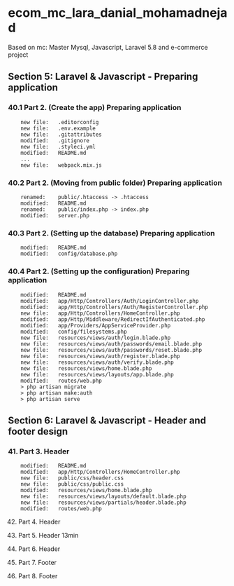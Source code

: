 # ecom_mc_lara_danial_mohamadnejad

Based on mc: Master Mysql, Javascript, Laravel 5.8 and e-commerce project

## Section 5: Laravel & Javascript - Preparing application

### 40.1 Part 2. (Create the app) Preparing application

    	new file:   .editorconfig
        new file:   .env.example
        new file:   .gitattributes
        modified:   .gitignore
        new file:   .styleci.yml
        modified:   README.md
        ...
        new file:   webpack.mix.js

### 40.2 Part 2. (Moving from public folder) Preparing application

        renamed:    public/.htaccess -> .htaccess
        modified:   README.md
        renamed:    public/index.php -> index.php
        modified:   server.php

### 40.3 Part 2. (Setting up the database) Preparing application

        modified:   README.md
        modified:   config/database.php

### 40.4 Part 2. (Setting up the configuration) Preparing application

        modified:   README.md
        modified:   app/Http/Controllers/Auth/LoginController.php
        modified:   app/Http/Controllers/Auth/RegisterController.php
        new file:   app/Http/Controllers/HomeController.php
        modified:   app/Http/Middleware/RedirectIfAuthenticated.php
        modified:   app/Providers/AppServiceProvider.php
        modified:   config/filesystems.php
        new file:   resources/views/auth/login.blade.php
        new file:   resources/views/auth/passwords/email.blade.php
        new file:   resources/views/auth/passwords/reset.blade.php
        new file:   resources/views/auth/register.blade.php
        new file:   resources/views/auth/verify.blade.php
        new file:   resources/views/home.blade.php
        new file:   resources/views/layouts/app.blade.php
        modified:   routes/web.php
        > php artisan migrate
        > php artisan make:auth
        > php artisan serve

## Section 6: Laravel & Javascript - Header and footer design

### 41. Part 3. Header

        modified:   README.md
        modified:   app/Http/Controllers/HomeController.php
        new file:   public/css/header.css
        new file:   public/css/public.css
        modified:   resources/views/home.blade.php
        new file:   resources/views/layouts/default.blade.php
        new file:   resources/views/partials/header.blade.php
        modified:   routes/web.php

42. Part 4. Header

43. Part 5. Header
    13min

44. Part 6. Header

45. Part 7. Footer

46. Part 8. Footer
